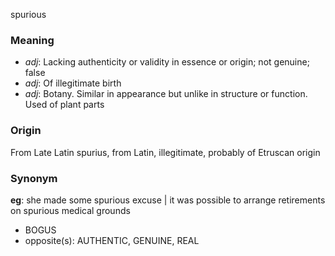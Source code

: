 spurious
### Meaning
+ _adj_: Lacking authenticity or validity in essence or origin; not genuine; false
+ _adj_: Of illegitimate birth
+ _adj_: Botany. Similar in appearance but unlike in structure or function. Used of plant parts

### Origin

From Late Latin spurius, from Latin, illegitimate, probably of Etruscan origin

### Synonym

__eg__: she made some spurious excuse | it was possible to arrange retirements on spurious medical grounds

+ BOGUS
+ opposite(s): AUTHENTIC, GENUINE, REAL


